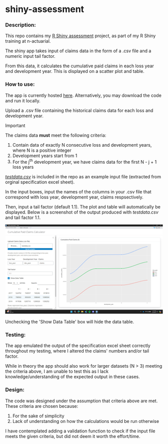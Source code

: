 # shiny-assessment
### Description:
This repo contains my [R Shiny assessment](https://github.com/n-actuarial/r-shiny-intro) project, as part of my R Shiny training at n-actuarial. 

The shiny app takes input of claims data in the form of a .csv file and a numeric input tail factor.

From this data, it calculates the cumulative paid claims in each loss year and development year. This is displayed on a scatter plot and table.

### How to use: 
The app is currently hosted [here](https://alistair-fang.shinyapps.io/shiny-assessment). Alternatively, you may download the code and run it locally. 


Upload a .csv file containing the historical claims data for each loss and development year.

> [!IMPORTANT]
> The claims data **must** meet the following criteria:
> 1. Contain data of exactly N consecutive loss and development years, where N is a positive integer
> 2. Development years start from 1
> 3. For the j<sup>th</sup> development year, we have claims data for the first N - j + 1 loss years 

*[testdata.csv](testdata.csv)* is included in the repo as an example input file (extracted from orginal specification excel sheet).  

In the input boxes, input the names of the columns in your .csv file that correspond with loss year, development year, claims respsectively.

Then, input a tail factor (default 1.1). The plot and table will automatically be displayed. 
Below is a screenshot of the output produced with *testdata.csv* and tail factor 1.1.

![example_screenshot](example_screenshot.png)

Unchecking the 'Show Data Table' box will hide the data table. 

### Testing: 
The app emulated the output of the specification excel sheet correctly throughout my testing, where I altered the claims' numbers and/or tail factor.

While in theory the app should also work for larger datasets (N > 3) meeting the criteria above, I am unable to test this as I lack knowledge/understanding of the expected output in these cases. 

### Design: 
The code was designed under the assumption that criteria above are met. These criteria are chosen because:
1. For the sake of simplicity 
2. Lack of understanding on how the calculations would be run otherwise

I have contemplated adding a validation function to check if the input file meets the given criteria, but did not deem it worth the effort/time.  

 




